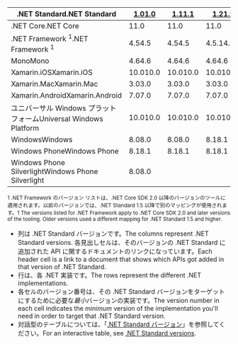 | <span data-ttu-id="8469b-101">.NET Standard</span><span class="sxs-lookup"><span data-stu-id="8469b-101">.NET Standard</span></span>              | <span data-ttu-id="8469b-102">[1.0]</span><span class="sxs-lookup"><span data-stu-id="8469b-102">[1.0]</span></span> | <span data-ttu-id="8469b-103">[1.1]</span><span class="sxs-lookup"><span data-stu-id="8469b-103">[1.1]</span></span>  | <span data-ttu-id="8469b-104">[1.2]</span><span class="sxs-lookup"><span data-stu-id="8469b-104">[1.2]</span></span> | <span data-ttu-id="8469b-105">[1.3]</span><span class="sxs-lookup"><span data-stu-id="8469b-105">[1.3]</span></span> | <span data-ttu-id="8469b-106">[1.4]</span><span class="sxs-lookup"><span data-stu-id="8469b-106">[1.4]</span></span> | <span data-ttu-id="8469b-107">[1.5]</span><span class="sxs-lookup"><span data-stu-id="8469b-107">[1.5]</span></span>      | <span data-ttu-id="8469b-108">[1.6]</span><span class="sxs-lookup"><span data-stu-id="8469b-108">[1.6]</span></span>      | <span data-ttu-id="8469b-109">[2.0]</span><span class="sxs-lookup"><span data-stu-id="8469b-109">[2.0]</span></span>      |
|----------------------------|-------|--------|-------|-------|-------|------------|------------|------------|
| <span data-ttu-id="8469b-110">.NET Core</span><span class="sxs-lookup"><span data-stu-id="8469b-110">.NET Core</span></span>                  | <span data-ttu-id="8469b-111">1</span><span class="sxs-lookup"><span data-stu-id="8469b-111">1.0</span></span>   | <span data-ttu-id="8469b-112">1</span><span class="sxs-lookup"><span data-stu-id="8469b-112">1.0</span></span>    | <span data-ttu-id="8469b-113">1</span><span class="sxs-lookup"><span data-stu-id="8469b-113">1.0</span></span>   | <span data-ttu-id="8469b-114">1</span><span class="sxs-lookup"><span data-stu-id="8469b-114">1.0</span></span>   | <span data-ttu-id="8469b-115">1</span><span class="sxs-lookup"><span data-stu-id="8469b-115">1.0</span></span>   | <span data-ttu-id="8469b-116">1</span><span class="sxs-lookup"><span data-stu-id="8469b-116">1.0</span></span>        | <span data-ttu-id="8469b-117">1</span><span class="sxs-lookup"><span data-stu-id="8469b-117">1.0</span></span>        | <span data-ttu-id="8469b-118">2.0</span><span class="sxs-lookup"><span data-stu-id="8469b-118">2.0</span></span>        |
| <span data-ttu-id="8469b-119">.NET Framework <sup>1</sup></span><span class="sxs-lookup"><span data-stu-id="8469b-119">.NET Framework <sup>1</sup></span></span>| <span data-ttu-id="8469b-120">4.5</span><span class="sxs-lookup"><span data-stu-id="8469b-120">4.5</span></span>   | <span data-ttu-id="8469b-121">4.5</span><span class="sxs-lookup"><span data-stu-id="8469b-121">4.5</span></span>    | <span data-ttu-id="8469b-122">4.5.1</span><span class="sxs-lookup"><span data-stu-id="8469b-122">4.5.1</span></span> | <span data-ttu-id="8469b-123">4.6</span><span class="sxs-lookup"><span data-stu-id="8469b-123">4.6</span></span>   | <span data-ttu-id="8469b-124">4.6.1</span><span class="sxs-lookup"><span data-stu-id="8469b-124">4.6.1</span></span> | <span data-ttu-id="8469b-125">4.6.1</span><span class="sxs-lookup"><span data-stu-id="8469b-125">4.6.1</span></span>      | <span data-ttu-id="8469b-126">4.6.1</span><span class="sxs-lookup"><span data-stu-id="8469b-126">4.6.1</span></span>      | <span data-ttu-id="8469b-127">4.6.1</span><span class="sxs-lookup"><span data-stu-id="8469b-127">4.6.1</span></span>      |
| <span data-ttu-id="8469b-128">Mono</span><span class="sxs-lookup"><span data-stu-id="8469b-128">Mono</span></span>                       | <span data-ttu-id="8469b-129">4.6</span><span class="sxs-lookup"><span data-stu-id="8469b-129">4.6</span></span>   | <span data-ttu-id="8469b-130">4.6</span><span class="sxs-lookup"><span data-stu-id="8469b-130">4.6</span></span>    | <span data-ttu-id="8469b-131">4.6</span><span class="sxs-lookup"><span data-stu-id="8469b-131">4.6</span></span>   | <span data-ttu-id="8469b-132">4.6</span><span class="sxs-lookup"><span data-stu-id="8469b-132">4.6</span></span>   | <span data-ttu-id="8469b-133">4.6</span><span class="sxs-lookup"><span data-stu-id="8469b-133">4.6</span></span>   | <span data-ttu-id="8469b-134">4.6</span><span class="sxs-lookup"><span data-stu-id="8469b-134">4.6</span></span>        | <span data-ttu-id="8469b-135">4.6</span><span class="sxs-lookup"><span data-stu-id="8469b-135">4.6</span></span>        | <span data-ttu-id="8469b-136">5.4</span><span class="sxs-lookup"><span data-stu-id="8469b-136">5.4</span></span>        |
| <span data-ttu-id="8469b-137">Xamarin.iOS</span><span class="sxs-lookup"><span data-stu-id="8469b-137">Xamarin.iOS</span></span>                | <span data-ttu-id="8469b-138">10.0</span><span class="sxs-lookup"><span data-stu-id="8469b-138">10.0</span></span>  | <span data-ttu-id="8469b-139">10.0</span><span class="sxs-lookup"><span data-stu-id="8469b-139">10.0</span></span>   | <span data-ttu-id="8469b-140">10.0</span><span class="sxs-lookup"><span data-stu-id="8469b-140">10.0</span></span>  | <span data-ttu-id="8469b-141">10.0</span><span class="sxs-lookup"><span data-stu-id="8469b-141">10.0</span></span>  | <span data-ttu-id="8469b-142">10.0</span><span class="sxs-lookup"><span data-stu-id="8469b-142">10.0</span></span>  | <span data-ttu-id="8469b-143">10.0</span><span class="sxs-lookup"><span data-stu-id="8469b-143">10.0</span></span>       | <span data-ttu-id="8469b-144">10.0</span><span class="sxs-lookup"><span data-stu-id="8469b-144">10.0</span></span>       | <span data-ttu-id="8469b-145">10.14</span><span class="sxs-lookup"><span data-stu-id="8469b-145">10.14</span></span>      |
| <span data-ttu-id="8469b-146">Xamarin.Mac</span><span class="sxs-lookup"><span data-stu-id="8469b-146">Xamarin.Mac</span></span>                | <span data-ttu-id="8469b-147">3.0</span><span class="sxs-lookup"><span data-stu-id="8469b-147">3.0</span></span>   | <span data-ttu-id="8469b-148">3.0</span><span class="sxs-lookup"><span data-stu-id="8469b-148">3.0</span></span>    | <span data-ttu-id="8469b-149">3.0</span><span class="sxs-lookup"><span data-stu-id="8469b-149">3.0</span></span>   | <span data-ttu-id="8469b-150">3.0</span><span class="sxs-lookup"><span data-stu-id="8469b-150">3.0</span></span>   | <span data-ttu-id="8469b-151">3.0</span><span class="sxs-lookup"><span data-stu-id="8469b-151">3.0</span></span>   | <span data-ttu-id="8469b-152">3.0</span><span class="sxs-lookup"><span data-stu-id="8469b-152">3.0</span></span>        | <span data-ttu-id="8469b-153">3.0</span><span class="sxs-lookup"><span data-stu-id="8469b-153">3.0</span></span>        | <span data-ttu-id="8469b-154">3.8</span><span class="sxs-lookup"><span data-stu-id="8469b-154">3.8</span></span>        |
| <span data-ttu-id="8469b-155">Xamarin.Android</span><span class="sxs-lookup"><span data-stu-id="8469b-155">Xamarin.Android</span></span>            | <span data-ttu-id="8469b-156">7.0</span><span class="sxs-lookup"><span data-stu-id="8469b-156">7.0</span></span>   | <span data-ttu-id="8469b-157">7.0</span><span class="sxs-lookup"><span data-stu-id="8469b-157">7.0</span></span>    | <span data-ttu-id="8469b-158">7.0</span><span class="sxs-lookup"><span data-stu-id="8469b-158">7.0</span></span>   | <span data-ttu-id="8469b-159">7.0</span><span class="sxs-lookup"><span data-stu-id="8469b-159">7.0</span></span>   | <span data-ttu-id="8469b-160">7.0</span><span class="sxs-lookup"><span data-stu-id="8469b-160">7.0</span></span>   | <span data-ttu-id="8469b-161">7.0</span><span class="sxs-lookup"><span data-stu-id="8469b-161">7.0</span></span>        | <span data-ttu-id="8469b-162">7.0</span><span class="sxs-lookup"><span data-stu-id="8469b-162">7.0</span></span>        | <span data-ttu-id="8469b-163">8.0</span><span class="sxs-lookup"><span data-stu-id="8469b-163">8.0</span></span>        |
| <span data-ttu-id="8469b-164">ユニバーサル Windows プラットフォーム</span><span class="sxs-lookup"><span data-stu-id="8469b-164">Universal Windows Platform</span></span> | <span data-ttu-id="8469b-165">10.0</span><span class="sxs-lookup"><span data-stu-id="8469b-165">10.0</span></span>  | <span data-ttu-id="8469b-166">10.0</span><span class="sxs-lookup"><span data-stu-id="8469b-166">10.0</span></span>   | <span data-ttu-id="8469b-167">10.0</span><span class="sxs-lookup"><span data-stu-id="8469b-167">10.0</span></span>  | <span data-ttu-id="8469b-168">10.0</span><span class="sxs-lookup"><span data-stu-id="8469b-168">10.0</span></span>  | <span data-ttu-id="8469b-169">10.0</span><span class="sxs-lookup"><span data-stu-id="8469b-169">10.0</span></span>  | <span data-ttu-id="8469b-170">10.0.16299</span><span class="sxs-lookup"><span data-stu-id="8469b-170">10.0.16299</span></span> | <span data-ttu-id="8469b-171">10.0.16299</span><span class="sxs-lookup"><span data-stu-id="8469b-171">10.0.16299</span></span> | <span data-ttu-id="8469b-172">10.0.16299</span><span class="sxs-lookup"><span data-stu-id="8469b-172">10.0.16299</span></span> |
| <span data-ttu-id="8469b-173">Windows</span><span class="sxs-lookup"><span data-stu-id="8469b-173">Windows</span></span>                    | <span data-ttu-id="8469b-174">8.0</span><span class="sxs-lookup"><span data-stu-id="8469b-174">8.0</span></span>   | <span data-ttu-id="8469b-175">8.0</span><span class="sxs-lookup"><span data-stu-id="8469b-175">8.0</span></span>    | <span data-ttu-id="8469b-176">8.1</span><span class="sxs-lookup"><span data-stu-id="8469b-176">8.1</span></span>   |       |       |            |            |            |
| <span data-ttu-id="8469b-177">Windows Phone</span><span class="sxs-lookup"><span data-stu-id="8469b-177">Windows Phone</span></span>              | <span data-ttu-id="8469b-178">8.1</span><span class="sxs-lookup"><span data-stu-id="8469b-178">8.1</span></span>   | <span data-ttu-id="8469b-179">8.1</span><span class="sxs-lookup"><span data-stu-id="8469b-179">8.1</span></span>    | <span data-ttu-id="8469b-180">8.1</span><span class="sxs-lookup"><span data-stu-id="8469b-180">8.1</span></span>   |       |       |            |            |            |
| <span data-ttu-id="8469b-181">Windows Phone Silverlight</span><span class="sxs-lookup"><span data-stu-id="8469b-181">Windows Phone Silverlight</span></span>  | <span data-ttu-id="8469b-182">8.0</span><span class="sxs-lookup"><span data-stu-id="8469b-182">8.0</span></span>   |        |       |       |       |            |            |            |

<span data-ttu-id="8469b-183"><sup>1 .NET Framework のバージョン リストは、.NET Core SDK 2.0 以降のバージョンのツールに適用されます。以前のバージョンでは、.NET Standard 1.5 以降で別のマッピングが使用されます。</sup></span><span class="sxs-lookup"><span data-stu-id="8469b-183"><sup>1 The versions listed for .NET Framework apply to .NET Core SDK 2.0 and later versions of the tooling. Older versions used a different mapping for .NET Standard 1.5 and higher. </sup></span></span>

- <span data-ttu-id="8469b-184">列は .NET Standard バージョンです。</span><span class="sxs-lookup"><span data-stu-id="8469b-184">The columns represent .NET Standard versions.</span></span> <span data-ttu-id="8469b-185">各見出しセルは、そのバージョンの .NET Standard に追加された API に関するドキュメントのリンクになっています。</span><span class="sxs-lookup"><span data-stu-id="8469b-185">Each header cell is a link to a document that shows which APIs got added in that version of .NET Standard.</span></span>
- <span data-ttu-id="8469b-186">行は、各 .NET 実装です。</span><span class="sxs-lookup"><span data-stu-id="8469b-186">The rows represent the different .NET implementations.</span></span>
- <span data-ttu-id="8469b-187">各セルのバージョン番号は、その .NET Standard バージョンをターゲットにするために必要な*最小*バージョンの実装です。</span><span class="sxs-lookup"><span data-stu-id="8469b-187">The version number in each cell indicates the *minimum* version of the implementation you'll need in order to target that .NET Standard version.</span></span>
- <span data-ttu-id="8469b-188">対話型のテーブルについては、「[.NET Standard バージョン](http://immo.landwerth.net/netstandard-versions/#)」を参照してください。</span><span class="sxs-lookup"><span data-stu-id="8469b-188">For an interactive table, see [.NET Standard versions](http://immo.landwerth.net/netstandard-versions/#).</span></span>

[1.0]: https://github.com/dotnet/standard/blob/master/docs/versions/netstandard1.0.md
[1.1]: https://github.com/dotnet/standard/blob/master/docs/versions/netstandard1.1.md
[1.2]: https://github.com/dotnet/standard/blob/master/docs/versions/netstandard1.2.md
[1.3]: https://github.com/dotnet/standard/blob/master/docs/versions/netstandard1.3.md
[1.4]: https://github.com/dotnet/standard/blob/master/docs/versions/netstandard1.4.md
[1.5]: https://github.com/dotnet/standard/blob/master/docs/versions/netstandard1.5.md
[1.6]: https://github.com/dotnet/standard/blob/master/docs/versions/netstandard1.6.md
[2.0]: https://github.com/dotnet/standard/blob/master/docs/versions/netstandard2.0.md
